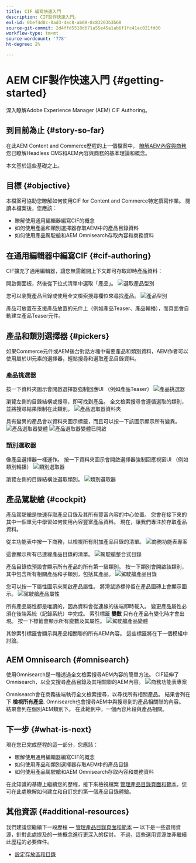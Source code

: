 ```yaml
---
title: CIF 編寫快速入門
description: CIF製作快速入門。
exl-id: 0bef4d8c-0ad3-4ec8-ab08-8c83203b3b68
source-git-commit: 2d4ffd5518d671a55e45a1ab6f1fc41ac021fd80
workflow-type: tm+mt
source-wordcount: '778'
ht-degree: 2%

---
```


# AEM CIF製作快速入門 {#getting-started}

深入瞭解Adobe Experience Manager (AEM) CIF Authoring。

## 到目前為止 {#story-so-far}

在此AEM Content and Commerce歷程的上一個檔案中， [瞭解AEM內容與商務](/help/commerce-cloud/introduction.md)您已瞭解Headless CMS和AEM內容與商務的基本理論和概念。

本文基於這些基礎之上。

## 目標 {#objective}

本檔案可協助您瞭解如何使用CIF for Content and Commerce特定撰寫作業。 閱讀本檔案後，您應該：

* 瞭解使用通用編輯器編寫CIF的概念
* 如何使用產品和類別選擇器存取AEM中的產品目錄資料
* 如何使用產品駕駛艙和AEM Omnisearch存取內容和商務資料

## 在通用編輯器中編寫CIF {#cif-authoring}

CIF擴充了通用編輯器，讓您無需離開上下文即可存取即時產品資料：

開啟側面板，然後從下拉式清單中選取「產品」。
![選取產品型別](assets/asset-finder-overview.png)

您可以瀏覽產品目錄或使用全文檢索搜尋欄位來尋找產品。
![產品型別](assets/asset-finder-search.png)

產品可放置在支援產品放置的元件上（例如產品Teaser、產品輪播），而頁面會自動建立產品Teaser元件。

## 產品和類別選擇器 {#pickers}

如果Commerce元件或AEM後台對話方塊中需要產品和類別資料，AEM作者可以使用屬於UI元素的選擇器，輕鬆搜尋和選取產品目錄資料。

### 產品挑選器

按一下資料夾圖示會開啟選擇器強制回應UI （例如產品Teaser）
![產品挑選器](assets/product-picker-open.png)

瀏覽左側的目錄結構或搜尋，即可找到產品。 全文檢索搜尋會遵循選取的類別，並將搜尋結果限制在此類別。
![產品選取器資料夾](assets/product-picker-folders.png)

具有變異的產品會以資料夾圖示標籤，而且可以按一下該圖示顯示所有變異。
![產品選取器變體](assets/product-picker-variants.png)
![產品選取器變體已開啟](assets/product-picker-variants-open.png)

### 類別選取器

像產品選擇器一樣運作。 按一下資料夾圖示會開啟選擇器強制回應視窗UI （例如類別輪播）
![類別選取器](assets/category-picker-open.png)

瀏覽左側的目錄結構並選取類別。
![類別選取器](assets/category-picker-folders.png)

## 產品駕駛艙 {#cockpit}

產品駕駛艙是快速存取產品目錄及其所有豐富內容的中心位置。 您會在接下來的其中一個單元中學習如何使用內容豐富產品資料。 現在，讓我們專注於存取產品資料。

從主功能表中按一下商務，以檢視所有附加產品目錄的清單。
![商務功能表專案](assets/commerce-menu-item.png)

這會顯示所有已連線產品目錄的清單。
![駕駛艙整合式目錄](assets/cockpit-Integrated-catalogs.png)

產品目錄依預設會顯示所有產品的所有第一級類別。 按一下類別會開啟該類別，其中包含所有相關產品和子類別，包括其產品。
![駕駛艙產品目錄](assets/cockpit-product-catalog.png)

您可以按一下屬性圖示來開啟產品屬性。 將滑鼠游標停留在產品圖磚上會顯示圖示。
![駕駛艙產品屬性](assets/cockpit-properties.png)

所有產品屬性都是唯讀的，因為資料會從連線的後端即時載入。 變更產品屬性必須在後端系統（記錄系統）中完成。 索引標籤 **變數** 只有在產品有變化時才會出現。 按一下標籤會顯示所有變數及其屬性。
![駕駛艙產品變體](assets/cockpit-properties-variants.png)

其餘索引標籤會顯示與產品相關聯的所有AEM內容。 這些標籤將在下一個模組中討論。

## AEM Omnisearch {#omnisearch}

使用Omnisearch是一種透過全文檢索搜尋AEM內容的簡單方法。 CIF延伸了Omnisearch，以全文搜尋產品目錄及其相關聯的AEM內容。
![商務功能表專案](assets/omnisearch.png)

Omnisearch會在商務後端執行全文檢索搜尋，以尋找所有相關產品。 結果會列在下 **檢視所有產品**. Omnisearch也會搜尋AEM中與搜尋到的產品相關聯的內容。 結果會列在個別AEM類別下。 在此範例中，一個內容片段與產品相關。

## 下一步 {#what-is-next}

現在您已完成歷程的這一部分，您應該：

* 瞭解使用通用編輯器編寫CIF的概念
* 如何使用產品和類別選擇器存取AEM中的產品目錄
* 如何使用產品駕駛艙和AEM Omnisearch存取內容和商務資料

在此知識的基礎上繼續您的歷程，接下來檢視檔案 [管理產品目錄頁面和範本](catalog-templates.md)，您可在此處瞭解如何建立和自訂您的第一個產品目錄體驗。

## 其他資源 {#additional-resources}

我們建議您繼續下一段歷程 — [管理產品目錄頁面和範本](catalog-templates.md) — 以下是一些選用資源，針對此處提及的一些概念進行更深入的探討。 不過，這些選用資源並非繼續此歷程的必要條件。

* [設定存放區和目錄](/help/commerce-cloud/getting-started.md#catalog)
